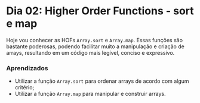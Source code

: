# Dia 02: Higher Order Functions - sort e map

Hoje vou conhecer as HOFs `Array.sort` e `Array.map`. Essas funções são bastante poderosas, podendo facilitar muito a manipulação e criação de arrays, resultando em um código mais legível, conciso e expressivo.

### Aprendizados

- Utilizar a função `Array.sort` para ordenar arrays de acordo com algum critério;
- Utilizar a função `Array.map` para manipular e construir arrays.